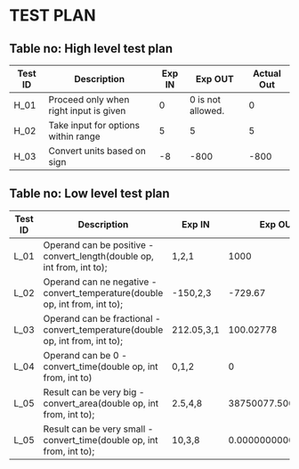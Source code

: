 # TEST PLAN

## Table no: High level test plan

| **Test ID** | **Description**                                              | **Exp IN**   | **Exp OUT**      | **Actual Out** |  
|-------------|--------------------------------------------------------------|------------  |------------------|----------------|
|  H_01       |  Proceed only when right input is given   |      0       |0 is not allowed. | 0              | 
|  H_02       |  Take input for options within range  |      5       | 5 | 5              |
|  H_03       |  Convert units based on sign   | -8 | -800 | -800 |


## Table no: Low level test plan

| **Test ID** | **Description**                                              | **Exp IN** | **Exp OUT** | **Actual Out** |**Type Of Test**  |    
|-------------|--------------------------------------------------------------|------------|-------------|----------------|------------------|
|  L_01       | Operand can be positive - convert_length(double op, int from, int to); |  1,2,1     |     1000      |       20000       |Requirement based |
|  L_02       | Operand can ne negative - convert_temperature(double op, int from, int to); |  -150,2,3   |    -729.67    |       -729.67       |Requirement based |
|  L_03       | Operand can be fractional - convert_temperature(double op, int from, int to);|  212.05,3,1  |    100.02778   |     100.02778        |Requirement based |
|  L_04       | Operand can be 0 - convert_time(double op, int from, int to)|  0,1,2  |    0     |      0         |Requirement based |
|  L_05       |  Result can be very big - convert_area(double op, int from, int to); | 2.5,4,8 |      38750077.500155002 |         38750077.500155002 |Requirement based |
|  L_05       |  Result can be very small -  convert_time(double op, int from, int to); | 10,3,8 |      0.000000000003803     |          0.000000000003803     |Requirement based |